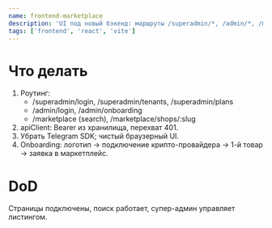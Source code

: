 ```yaml
---
name: frontend-marketplace
description: 'UI под новый бэкенд: маршруты /superadmin/*, /admin/*, /marketplace; apiClient с Bearer; онбординг продавца.'
tags: ['frontend', 'react', 'vite']
---
```


# Что делать

1. Роутинг:
   - /superadmin/login, /superadmin/tenants, /superadmin/plans
   - /admin/login, /admin/onboarding
   - /marketplace (search), /marketplace/shops/:slug
2. apiClient: Bearer из хранилища, перехват 401.
3. Убрать Telegram SDK; чистый браузерный UI.
4. Onboarding: логотип → подключение крипто-провайдера → 1-й товар → заявка в маркетплейс.

# DoD

Страницы подключены, поиск работает, супер-админ управляет листингом.
